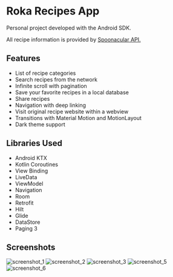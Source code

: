 # Roka Recipes App
Personal project developed with the Android SDK.

All recipe information is provided by [Spoonacular API.](https://spoonacular.com/food-api) 

## Features
- List of recipe categories
- Search recipes from the network
- Infinite scroll with pagination
- Save your favorite recipes in a local database
- Share recipes
- Navigation with deep linking
- Visit original recipe website within a webview
- Transitions with Material Motion and MotionLayout
- Dark theme support

## Libraries Used
- Android KTX
- Kotlin Coroutines
- View Binding
- LiveData
- ViewModel
- Navigation
- Room
- Retrofit
- Hilt
- Glide
- DataStore
- Paging 3
## Screenshots
![screenshot_1](https://user-images.githubusercontent.com/44779797/131190517-b3ddc760-f376-4a35-bbf4-f612503a3f35.jpg)
![screenshot_2](https://user-images.githubusercontent.com/44779797/131190548-ebd948ee-5127-42d9-ba05-ed12d71c9820.jpg)
![screenshot_3](https://user-images.githubusercontent.com/44779797/131190579-98e79e74-d385-4eed-8418-69fbd44e073b.jpg)
![screenshot_5](https://user-images.githubusercontent.com/44779797/131190598-12c1e44c-875c-4040-aeab-fbc13b557ee0.jpg)
![screenshot_6](https://user-images.githubusercontent.com/44779797/131190611-c62198c5-d211-4197-b9dd-bdb22efd6432.jpg)

